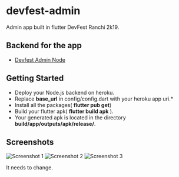 # devfest-admin

Admin app built in flutter DevFest Ranchi 2k19.

## Backend for the app
 - [Devfest Admin Node](https://github.com/tanweer919/devfest-admin-node)

## Getting Started
- Deploy your Node.js backend on heroku.
- Replace **base_url** in config/config.dart with your heroku app uri.*
- Install all the packages( **flutter pub get**)
- Build your flutter apk( **flutter build apk** ).
- Your generated apk is located in the directory **build/app/outputs/apk/release/**.
## Screenshots
![Screenshot 1](https://res.cloudinary.com/doy9hqxr1/image/upload/c_scale,w_200/v1569765473/Screenshot_20190929-192212_ohkir6.png)
![Screenshot 2](https://res.cloudinary.com/doy9hqxr1/image/upload/c_scale,w_200/v1569765464/Screenshot_20190929-192344_k9dbwi.png)
![Screenshot 3](https://res.cloudinary.com/doy9hqxr1/image/upload/c_scale,w_200/v1569765465/Screenshot_20190929-192351_qlw7re.png)

It needs to change.



